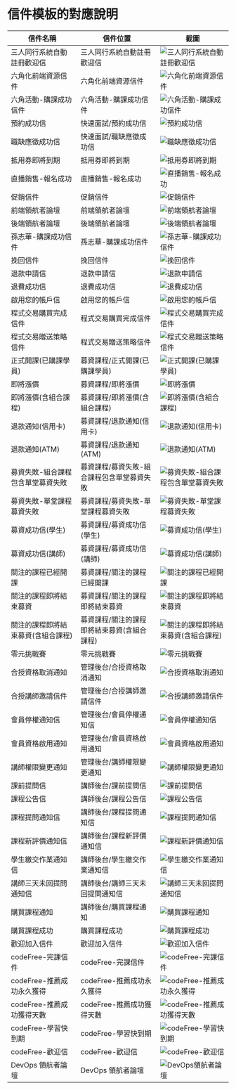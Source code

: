 # 信件模板的對應說明

| 信件名稱                           | 信件位置                                    | 截圖                                                                                                   |
| ---------------------------------- | ------------------------------------------- | ------------------------------------------------------------------------------------------------------ |
| 三人同行系統自動註冊歡迎信         | 三人同行系統自動註冊歡迎信                  | ![三人同行系統自動註冊歡迎信](./三人同行系統自動註冊歡迎信/screenshot.png)                             |
| 六角化前端資源信件                 | 六角化前端資源信件                          | ![六角化前端資源信件](./六角化前端資源信件/screenshot.png)                                             |
| 六角活動-購課成功信件              | 六角活動-購課成功信件                       | ![六角活動-購課成功信件](./六角活動-購課成功信件/screenshot.jpeg)                                      |
| 預約成功信                         | 快速面試/預約成功信                         | ![預約成功信](./快速面試/預約成功信/screenshot.jpeg)                                                   |
| 職缺應徵成功信                     | 快速面試/職缺應徵成功信                     | ![職缺應徵成功信](./快速面試/職缺應徵成功信/screenshot.jpeg)                                           |
| 抵用券即將到期                     | 抵用券即將到期                              | ![抵用券即將到期](./抵用券即將到期/screenshot.png)                                                     |
| 直播銷售-報名成功                  | 直播銷售-報名成功                           | ![直播銷售-報名成功](./直播銷售-報名成功/screenshot.jpeg)                                              |
| 促銷信件                           | 促銷信件                                    | ![促銷信件](./促銷信件/screenshot.jpeg)                                                                |
| 前端領航者論壇                     | 前端領航者論壇                              | ![前端領航者論壇](./前端領航者論壇/screenshot.png)                                                     |
| 後端領航者論壇                     | 後端領航者論壇                              | ![後端領航者論壇](./後端領航者論壇/screenshot.jpeg)                                                    |
| 孫志華-購課成功信件                | 孫志華-購課成功信件                         | ![孫志華-購課成功信件](./孫志華-購課成功信件/screenshot.jpeg)                                          |
| 挽回信件                           | 挽回信件                                    | ![挽回信件](./挽回信件/screenshot.jpeg)                                                                |
| 退款申請信                         | 退款申請信                                  | ![退款申請信](./退款申請信/screenshot.png)                                                             |
| 退費成功信                         | 退費成功信                                  | ![退費成功信](./退費成功信/screenshot.jpeg)                                                            |
| 啟用您的帳戶信                     | 啟用您的帳戶信                              | ![啟用您的帳戶信](./啟用您的帳戶信/screenshot.png)                                                     |
| 程式交易購買完成信件               | 程式交易購買完成信件                        | ![程式交易購買完成信件](./程式交易購買完成信件/screenshot.jpeg)                                        |
| 程式交易贈送策略信件               | 程式交易贈送策略信件                        | ![程式交易贈送策略信件](./程式交易贈送策略信件/screenshot.jpeg)                                        |
| 正式開課(已購課學員)               | 募資課程/正式開課(已購課學員)               | ![正式開課(已購課學員)](<./募資課程/正式開課(已購課學員)/screenshot.png>)                              |
| 即將漲價                           | 募資課程/即將漲價                           | ![即將漲價](./募資課程/即將漲價/screenshot.jpeg)                                                       |
| 即將漲價(含組合課程)               | 募資課程/即將漲價(含組合課程)               | ![即將漲價(含組合課程)](<./募資課程/即將漲價(含組合課程)/screenshot.jpeg>)                             |
| 退款通知(信用卡)                   | 募資課程/退款通知(信用卡)                   | ![退款通知(信用卡)](<./募資課程/退款通知(信用卡)/screenshot.png>)                                      |
| 退款通知(ATM)                      | 募資課程/退款通知(ATM)                      | ![退款通知(ATM)](<./募資課程/退款通知(ATM)/screenshot.png>)                                            |
| 募資失敗-組合課程包含單堂募資失敗  | 募資課程/募資失敗-組合課程包含單堂募資失敗  | ![募資失敗-組合課程包含單堂募資失敗](./募資課程/募資失敗-組合課程包含單堂募資失敗/screenshot.png)      |
| 募資失敗-單堂課程募資失敗          | 募資課程/募資失敗-單堂課程募資失敗          | ![募資失敗-單堂課程募資失敗](./募資課程/募資失敗-單堂課程募資失敗/screenshot.png)                      |
| 募資成功信(學生)                   | 募資課程/募資成功信(學生)                   | ![募資成功信(學生)](<./募資課程/募資成功信(學生)/screenshot.png>)                                      |
| 募資成功信(講師)                   | 募資課程/募資成功信(講師)                   | ![募資成功信(講師)](<./募資課程/募資成功信(講師)/screenshot.png>)                                      |
| 關注的課程已經開課                 | 募資課程/關注的課程已經開課                 | ![關注的課程已經開課](./募資課程/關注的課程已經開課/screenshot.png)                                    |
| 關注的課程即將結束募資             | 募資課程/關注的課程即將結束募資             | ![關注的課程即將結束募資](./募資課程/關注的課程即將結束募資/screenshot.png)                            |
| 關注的課程即將結束募資(含組合課程) | 募資課程/關注的課程即將結束募資(含組合課程) | ![關注的課程即將結束募資(含組合課程)](<./募資課程/關注的課程即將結束募資(含組合課程)/screenshot.jpeg>) |
| 零元挑戰賽                         | 零元挑戰賽                                  | ![零元挑戰賽](./零元挑戰賽/screenshot.jpeg)                                                            |
| 合授資格取消通知                   | 管理後台/合授資格取消通知                   | ![合授資格取消通知](./管理後台/合授資格取消通知/screenshot.png)                                        |
| 合授講師邀請信件                   | 管理後台/合授講師邀請信件                   | ![合授講師邀請信件](./管理後台/合授講師邀請信件/screenshot.png)                                        |
| 會員停權通知信                     | 管理後台/會員停權通知信                     | ![會員停權通知信](./管理後台/會員停權通知信/screenshot.png)                                            |
| 會員資格啟用通知                   | 管理後台/會員資格啟用通知                   | ![會員資格啟用通知](./管理後台/會員資格啟用通知/screenshot.png)                                        |
| 講師權限變更通知                   | 管理後台/講師權限變更通知                   | ![講師權限變更通知](./管理後台/講師權限變更通知/screenshot.png)                                        |
| 課前提問信                         | 講師後台/課前提問信                         | ![課前提問信](./講師後台/課前提問信/screenshot.png)                                                    |
| 課程公告信                         | 講師後台/課程公告信                         | ![課程公告信](./講師後台/課程公告信/screenshot.jpeg)                                                   |
| 課程提問通知信                     | 講師後台/課程提問通知信                     | ![課程提問通知信](./講師後台/課程提問通知信/screenshot.png)                                            |
| 課程新評價通知信                   | 講師後台/課程新評價通知信                   | ![課程新評價通知信](./講師後台/課程新評價通知信/screenshot.png)                                        |
| 學生繳交作業通知信                 | 講師後台/學生繳交作業通知信                 | ![學生繳交作業通知信](./講師後台/學生繳交作業通知信/screenshot.png)                                    |
| 講師三天未回提問通知信             | 講師後台/講師三天未回提問通知信             | ![講師三天未回提問通知信](./講師後台/講師三天未回提問通知信/screenshot.png)                            |
| 購買課程通知                       | 講師後台/購買課程通知                       | ![購買課程通知](./講師後台/購買課程通知/screenshot.png)                                                |
| 購買課程成功                       | 購買課程成功                                | ![購買課程成功](./購買課程成功/screenshot.jpeg)                                                        |
| 歡迎加入信件                       | 歡迎加入信件                                | ![歡迎加入信件](./歡迎加入信件/screenshot.png)                                                         |
| codeFree-完課信件                  | codeFree-完課信件                           | ![codeFree-完課信件](./codeFree-完課信件/screenshot.jpeg)                                              |
| codeFree-推薦成功永久獲得          | codeFree-推薦成功永久獲得                   | ![codeFree-推薦成功永久獲得](./codeFree-推薦成功永久獲得/screenshot.png)                               |
| codeFree-推薦成功獲得天數          | codeFree-推薦成功獲得天數                   | ![codeFree-推薦成功獲得天數](./codeFree-推薦成功獲得天數/screenshot.jpeg)                              |
| codeFree-學習快到期                | codeFree-學習快到期                         | ![codeFree-學習快到期](./codeFree-學習快到期/screenshot.jpeg)                                          |
| codeFree-歡迎信                    | codeFree-歡迎信                             | ![codeFree-歡迎信](./codeFree-歡迎信/screenshot.jpeg)                                                  |
| DevOps 領航者論壇                  | DevOps 領航者論壇                           | ![DevOps領航者論壇](./DevOps領航者論壇/screenshot.jpeg)                                                |
